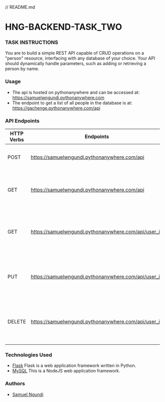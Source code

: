 // README.md
# HNG-BACKEND-TASK_TWO
### TASK INSTRUCTIONS
You are to build a simple REST API capable of CRUD operations on a "person" resource, interfacing with any database of your choice. Your API should dynamically handle parameters, such as adding or retrieving a person by name.
### Usage
* The api is hosted on pythonanywhere and can be accessed at: https://samuelwngundi.pythonanywhere.com
* The endpoint to get a list of all people in the database is at: https://gachenge.pythonanywhere.com/api
### API Endpoints
| HTTP Verbs | Endpoints | Action |
| --- | --- | --- |
| POST | https://samuelwngundi.pythonanywhere.com/api | To create a new person |
| GET | https://samuelwngundi.pythonanywhere.com/api | To retrieve all causes on the platform |
| GET | https://samuelwngundi.pythonanywhere.com/api/user_id | To retrieve details of a person by their user ID |
| PUT | https://samuelwngundi.pythonanywhere.com/api/user_id | To edit the details of a person by their user ID |
| DELETE | https://samuelwngundi.pythonanywhere.com/api/user_id | To delete details of a person by their user ID |
### Technologies Used
* [Flask](https://flask.palletsprojects.com/en/2.3.x/) Flask is a web application framework written in Python. 
* [MySQL](https://www.mysql.com) This is a NodeJS web application framework.

### Authors
* [Samuel Ngundi](https://github.com/SamuelNgundi)